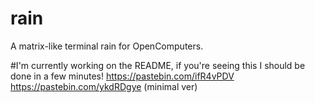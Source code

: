 # rain
A matrix-like terminal rain for OpenComputers.

#I'm currently working on the README, if you're seeing this I should be done in a few minutes!
https://pastebin.com/ifR4vPDV
https://pastebin.com/ykdRDgye (minimal ver)

